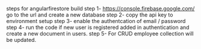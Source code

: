 steps for angularfirestore build
step 1- https://console.firebase.google.com/ go to the url and create a new database
step 2- copy the api key to environment setup
step 3- enable the authentcation of email / password
step 4- run the code if new user is registered added in authentication and create a new document in users.
step 5- For CRUD employee collection will be updated.
